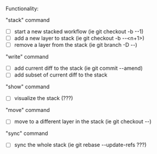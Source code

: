Functionality:

"stack" command
- [ ] start a new stacked workflow (ie git checkout -b <branch>-<stack>-1)
- [ ] add a new layer to stack (ie git checkout -b <branch>-<stack>-<n+1>)
- [ ] remove a layer from the stack (ie git branch -D <branch>-<stack>-<n>)

"write" command
- [ ] add current diff to the stack (ie git commit --amend)
- [ ] add subset of current diff to the stack

"show" command
- [ ] visualize the stack (???)

"move" command
- [ ] move to a different layer in the stack (ie git checkout <branch>-<stack>-<n>)

"sync" command
- [ ] sync the whole stack (ie git rebase --update-refs ???)